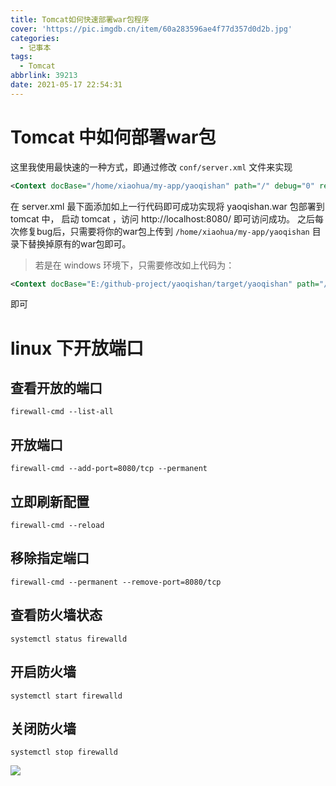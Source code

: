 ```yaml
---
title: Tomcat如何快速部署war包程序
cover: 'https://pic.imgdb.cn/item/60a283596ae4f77d357d0d2b.jpg'
categories:
  - 记事本
tags:
  - Tomcat
abbrlink: 39213
date: 2021-05-17 22:54:31
---
```


# Tomcat 中如何部署war包
这里我使用最快速的一种方式，即通过修改 `conf/server.xml` 文件来实现

```xml
<Context docBase="/home/xiaohua/my-app/yaoqishan" path="/" debug="0" reloadable="false"/>
```
在 server.xml 最下面添加如上一行代码即可成功实现将 yaoqishan.war 包部署到 tomcat 中，
启动 tomcat ，访问 http://localhost:8080/ 即可访问成功。
之后每次修复bug后，只需要将你的war包上传到 `/home/xiaohua/my-app/yaoqishan` 目录下替换掉原有的war包即可。

> 若是在 windows 环境下，只需要修改如上代码为：
```xml
<Context docBase="E:/github-project/yaoqishan/target/yaoqishan" path="/" debug="0" reloadable="false"/>
```
即可


# linux 下开放端口
## 查看开放的端口
```shell
firewall-cmd --list-all
```

## 开放端口
```shell
firewall-cmd --add-port=8080/tcp --permanent
```

## 立即刷新配置
```shell
firewall-cmd --reload
```

## 移除指定端口
```shell
firewall-cmd --permanent --remove-port=8080/tcp
```

## 查看防火墙状态
```shell
systemctl status firewalld
```

## 开启防火墙
```shell
systemctl start firewalld
```

## 关闭防火墙
```shell
systemctl stop firewalld
```

![](https://pic.imgdb.cn/item/60a283596ae4f77d357d0d3d.jpg)
